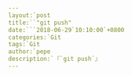 ```yaml
---
layout:`post
title:``"git push"
date:```2018-06-29`10:10:00`+0800
categories:`Git
tags:`Git
author:`pepe
description:`『`git push`』
---
```

























